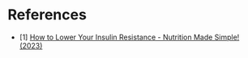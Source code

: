 # References

- [1] [How to Lower Your Insulin Resistance - Nutrition Made Simple! (2023)](https://www.youtube.com/watch?v=ndx3Y96sLLA)